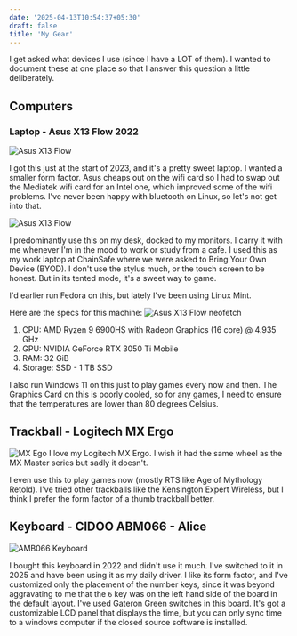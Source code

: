 ```yaml
---
date: '2025-04-13T10:54:37+05:30'
draft: false
title: 'My Gear'
---
```


I get asked what devices I use (since I have a LOT of them). I wanted to document these at one place so that I answer this question a little deliberately.

## Computers

### Laptop - Asus X13 Flow 2022

![Asus X13 Flow](/images/laptop_x13_flow_product_image.png)

I got this just at the start of 2023, and it's a pretty sweet laptop. I wanted a smaller form factor. Asus cheaps out on the wifi card so I had to swap out the Mediatek wifi card for an Intel one, which improved some of the wifi problems. I've never been happy with bluetooth on Linux, so let's not get into that.

![Asus X13 Flow](/images/laptop_x13_flow.jpg)

I predominantly use this on my desk, docked to my monitors. I carry it with me whenever I'm in the mood to work or study from a cafe. I used this as my work laptop at ChainSafe where we were asked to Bring Your Own Device (BYOD). I don't use the stylus much, or the touch screen to be honest. But in its tented mode, it's a sweet way to game.

I'd earlier run Fedora on this, but lately I've been using Linux Mint.

Here are the specs for this machine:
![Asus X13 Flow neofetch](/images/neofetch_x13_flow.png)

1. CPU: AMD Ryzen 9 6900HS with Radeon Graphics (16 core) @ 4.935 GHz
2. GPU: NVIDIA GeForce RTX 3050 Ti Mobile
3. RAM: 32 GiB
4. Storage: SSD - 1 TB SSD

I also run Windows 11 on this just to play games every now and then. The Graphics Card on this is poorly cooled, so for any games, I need to ensure that the temperatures are lower than 80 degrees Celsius.

## Trackball - Logitech MX Ergo

![MX Ego](/images/trackball_logitech_mx_ergo.jpg)
I love my Logitech MX Ergo. I wish it had the same wheel as the MX Master series but sadly it doesn't.

I even use this to play games now (mostly RTS like Age of Mythology Retold). I've tried other trackballs like the Kensington Expert Wireless, but I think I prefer the form factor of a thumb trackball better.

## Keyboard - CIDOO ABM066 - Alice

![AMB066 Keyboard](/images/keeb_abm066.jpg)

I bought this keyboard in 2022 and didn't use it much. I've switched to it in 2025 and have been using it as my daily driver. I like its form factor, and I've customized only the placement of the number keys, since it was beyond aggravating to me that the `6` key was on the left hand side of the board in the default layout. I've used Gateron Green switches in this board. It's got a customizable LCD panel that displays the time, but you can only sync time to a windows computer if the closed source software is installed.
